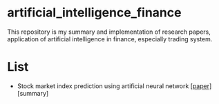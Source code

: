 # artificial_intelligence_finance
This repository is my summary and implementation of research papers, application of artificial intelligence in finance, especially trading system.

# List
- Stock market index prediction using artificial neural network [[paper]](https://ac.els-cdn.com/S2077188616300245/1-s2.0-S2077188616300245-main.pdf?_tid=spdf-46f67340-685e-4775-81f1-c78422b52a4a&acdnat=1519525839_a2abbd6cf266a05f6364e6d9e39745ac)[summary]

